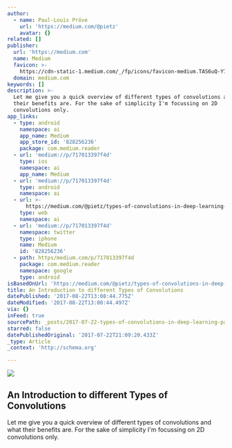 ```yaml
---
author:
  - name: Paul-Louis Pröve
    url: 'https://medium.com/@pietz'
    avatar: {}
related: []
publisher:
  url: 'https://medium.com'
  name: Medium
  favicon: >-
    https://cdn-static-1.medium.com/_/fp/icons/favicon-medium.TAS6uQ-Y7kcKgi0xjcYHXw.ico
  domain: medium.com
keywords: []
description: >-
  Let me give you a quick overview of different types of convolutions and what
  their benefits are. For the sake of simplicity I'm focussing on 2D
  convolutions only.
app_links:
  - type: android
    namespace: ai
    app_name: Medium
    app_store_id: '828256236'
    package: com.medium.reader
  - url: 'medium://p/717013397f4d'
    type: ios
    namespace: ai
    app_name: Medium
  - url: 'medium://p/717013397f4d'
    type: android
    namespace: ai
  - url: >-
      https://medium.com/@pietz/types-of-convolutions-in-deep-learning-717013397f4d
    type: web
    namespace: ai
  - url: 'medium://p/717013397f4d'
    namespace: twitter
    type: iphone
    name: Medium
    id: '828256236'
  - path: https/medium.com/p/717013397f4d
    package: com.medium.reader
    namespace: google
    type: android
isBasedOnUrl: 'https://medium.com/@pietz/types-of-convolutions-in-deep-learning-717013397f4d'
title: An Introduction to different Types of Convolutions
datePublished: '2017-08-22T13:08:44.775Z'
dateModified: '2017-08-22T13:08:44.497Z'
via: {}
inFeed: true
sourcePath: _posts/2017-07-22-types-of-convolutions-in-deep-learning-paul-louis-prove-.md
starred: false
datePublishedOriginal: '2017-07-22T21:09:20.433Z'
_type: Article
_context: 'http://schema.org'

---
```

<article style=""><img src="https://imgflo.herokuapp.com/graph/2b2431f8e7ba7b0/038d1ae60d2ad79c7029fffd9f62123e/noop.gif?input=https%3A%2F%2Fcdn-images-1.medium.com%2Fmax%2F1200%2F1*1okwhewf5KCtIPaFib4XaA.gif" /><h1>An Introduction to different Types of Convolutions</h1><p>Let me give you a quick overview of different types of convolutions and what their benefits are. For the sake of simplicity I'm focussing on 2D convolutions only.</p></article>